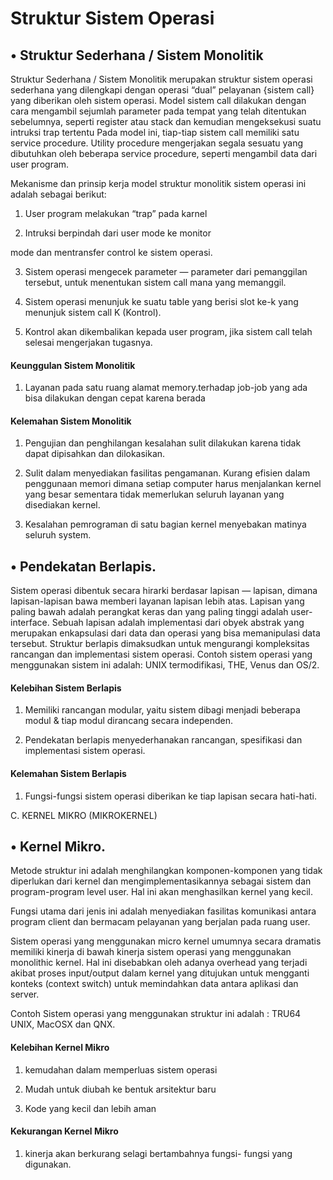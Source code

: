 # Struktur Sistem Operasi

## • Struktur Sederhana / Sistem Monolitik
Struktur Sederhana / Sistem Monolitik merupakan struktur sistem operasi sederhana yang dilengkapi dengan operasi “dual” pelayanan {sistem call} yang diberikan oleh sistem operasi. Model sistem call dilakukan dengan cara mengambil sejumlah parameter pada tempat yang telah ditentukan sebelumnya, seperti register atau stack dan kemudian mengeksekusi suatu intruksi trap tertentu Pada model ini, tiap-tiap sistem call memiliki satu service procedure. Utility procedure mengerjakan segala sesuatu yang dibutuhkan oleh beberapa service procedure, seperti mengambil data dari user program.

Mekanisme dan prinsip kerja model struktur monolitik sistem operasi ini adalah sebagai berikut:

1. User program melakukan “trap” pada karnel

2. Intruksi berpindah dari user mode ke monitor

mode dan mentransfer control ke sistem operasi.

3. Sistem operasi mengecek parameter — parameter dari pemanggilan tersebut, untuk menentukan sistem call mana yang memanggil.

4. Sistem operasi menunjuk ke suatu table yang berisi slot ke-k yang menunjuk sistem call K (Kontrol).

5. Kontrol akan dikembalikan kepada user program, jika sistem call telah selesai mengerjakan tugasnya.

#### Keunggulan Sistem Monolitik
1) Layanan pada satu ruang alamat memory.terhadap job-job yang ada bisa dilakukan dengan cepat karena berada

#### Kelemahan Sistem Monolitik
1) Pengujian dan penghilangan kesalahan sulit dilakukan karena tidak dapat dipisahkan dan dilokasikan.

2) Sulit dalam menyediakan fasilitas pengamanan. Kurang efisien dalam penggunaan memori dimana setiap computer harus menjalankan kernel yang besar sementara tidak memerlukan seluruh layanan yang disediakan kernel.

3) Kesalahan pemrograman di satu bagian kernel menyebakan matinya seluruh system.

## • Pendekatan Berlapis.
Sistem operasi dibentuk secara hirarki berdasar lapisan — lapisan, dimana lapisan-lapisan bawa memberi layanan lapisan lebih atas. Lapisan yang paling bawah adalah perangkat keras dan yang paling tinggi adalah user- interface. Sebuah lapisan adalah implementasi dari obyek abstrak yang merupakan enkapsulasi dari data dan operasi yang bisa memanipulasi data tersebut. Struktur berlapis dimaksudkan untuk mengurangi kompleksitas rancangan dan implementasi sistem operasi. Contoh sistem operasi yang menggunakan sistem ini adalah: UNIX termodifikasi, THE, Venus dan OS/2.

#### Kelebihan Sistem Berlapis
1) Memiliki rancangan modular, yaitu sistem dibagi menjadi beberapa modul & tiap modul dirancang secara independen.

2) Pendekatan berlapis menyederhanakan rancangan, spesifikasi dan implementasi sistem operasi.

#### Kelemahan Sistem Berlapis
1) Fungsi-fungsi sistem operasi diberikan ke tiap lapisan secara hati-hati.

C. KERNEL MIKRO (MIKROKERNEL)

## • Kernel Mikro.
Metode struktur ini adalah menghilangkan komponen-komponen yang tidak diperlukan dari kernel dan mengimplementasikannya sebagai sistem dan program-program level user. Hal ini akan menghasilkan kernel yang kecil.

Fungsi utama dari jenis ini adalah menyediakan fasilitas komunikasi antara program client dan bermacam pelayanan yang berjalan pada ruang user.

Sistem operasi yang menggunakan micro kernel umumnya secara dramatis memiliki kinerja di bawah kinerja sistem operasi yang menggunakan monolithic kernel. Hal ini disebabkan oleh adanya overhead yang terjadi akibat proses input/output dalam kernel yang ditujukan untuk mengganti konteks (context switch) untuk memindahkan data antara aplikasi dan server.

Contoh Sistem operasi yang menggunakan struktur ini adalah : TRU64 UNIX, MacOSX dan QNX.

#### Kelebihan Kernel Mikro
1) kemudahan dalam memperluas sistem operasi

2) Mudah untuk diubah ke bentuk arsitektur baru

3) Kode yang kecil dan lebih aman

#### Kekurangan Kernel Mikro
1) kinerja akan berkurang selagi bertambahnya fungsi- fungsi yang digunakan.